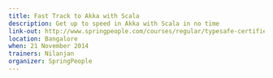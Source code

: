 ```yaml
---
title: Fast Track to Akka with Scala
description: Get up to speed in Akka with Scala in no time
link-out: http://www.springpeople.com/courses/regular/typesafe-certified-fast-track-to-akka-with-scala-workshop-training-course.php
location: Bangalore
when: 21 November 2014
trainers: Nilanjan
organizer: SpringPeople
---
```

